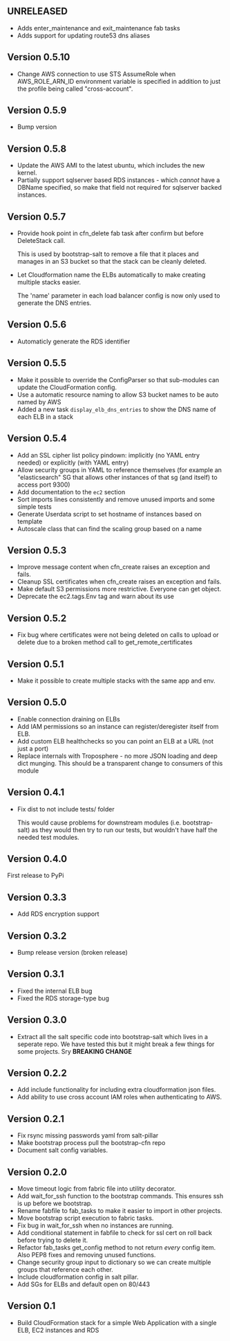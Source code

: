## UNRELEASED

* Adds enter_maintenance and exit_maintenance fab tasks
* Adds support for updating route53 dns aliases

## Version 0.5.10

* Change AWS connection to use STS AssumeRole when AWS_ROLE_ARN_ID
environment variable is specified in addition to just the profile being
called "cross-account".

## Version 0.5.9

* Bump version

## Version 0.5.8

* Update the AWS AMI to the latest ubuntu, which includes the new kernel.
* Partially support sqlserver based RDS instances - which *cannot* have a
  DBName specified, so make that field not required for sqlserver backed
  instances.

## Version 0.5.7

* Provide hook point in cfn_delete fab task after confirm but before
  DeleteStack call.

  This is used by bootstrap-salt to remove a file that it places and manages
  in an S3 bucket so that the stack can be cleanly deleted.

* Let Cloudformation name the ELBs automatically to make creating multiple
  stacks easier.

  The 'name' parameter in each load balancer config is now only used to
  generate the DNS entries.

## Version 0.5.6

* Automaticly generate the RDS identifier

## Version 0.5.5

* Make it possible to override the ConfigParser so that sub-modules can update
  the CloudFormation config.
* Use a automatic resource naming to allow S3 bucket names to be auto named by
  AWS
* Added a new task `display_elb_dns_entries` to show the DNS name of each ELB
  in a stack

## Version 0.5.4

* Add an SSL cipher list policy pindown: implicitly (no YAML entry needed)
  or explicitly (with YAML entry)
* Allow security groups in YAML to reference themselves (for example an
  "elasticsearch" SG that allows other instances of that sg (and itself) to
  access port 9300)
* Add documentation to the `ec2` section
* Sort imports lines consistently and remove unused imports and some simple tests
* Generate Userdata script to set hostname of instances based on template
* Autoscale class that can find the scaling group based on a name

## Version 0.5.3

* Improve message content when cfn_create raises an exception and fails.
* Cleanup SSL certificates when cfn_create raises an exception and fails.
* Make default S3 permissions more restrictive. Everyone can get object.
* Deprecate the ec2.tags.Env tag and warn about its use

## Version 0.5.2

* Fix bug where certificates were not being deleted on calls to upload or
  delete due to a broken method call to get_remote_certificates

## Version 0.5.1

* Make it possible to create multiple stacks with the same app and env.

## Version 0.5.0

* Enable connection draining on ELBs
* Add IAM permissions so an instance can register/deregister itself from ELB.
* Add custom ELB healthchecks so you can point an ELB at a URL (not just a port)
* Replace internals with Troposphere - no more JSON loading and deep dict
  munging. This should be a transparent change to consumers of this module

## Version 0.4.1

* Fix dist to not include tests/ folder

  This would cause problems for downstream modules (i.e. bootstrap-salt) as
  they would then try to run our tests, but wouldn't have half the needed test
  modules.

## Version 0.4.0

First release to PyPi

## Version 0.3.3

* Add RDS encryption support

## Version 0.3.2

* Bump release version (broken release)

## Version 0.3.1

* Fixed the internal ELB bug
* Fixed the RDS storage-type bug

## Version 0.3.0

* Extract all the salt specific code into bootstrap-salt which lives in a
  seperate repo. We have tested this but it might break a few things for some
  projects. Sry **BREAKING CHANGE**

## Version 0.2.2

* Add include functionality for including extra cloudformation json files.
* Add ability to use cross account IAM roles when authenticating to AWS.

## Version 0.2.1

* Fix rsync missing passwords yaml from salt-pillar
* Make bootstrap process pull the bootstrap-cfn repo
* Document salt config variables.

## Version 0.2.0

 * Move timeout logic from fabric file into utility decorator.
 * Add wait_for_ssh function to the bootstrap commands. This ensures ssh is up before we bootstrap.
 * Rename fabfile to fab_tasks to make it easier to import in other projects.
 * Move bootstrap script execution to fabric tasks.
 * Fix bug in wait_for_ssh when no instances are running.
 * Add conditional statement in fabfile to check for ssl cert on roll back before trying to delete it.
 * Refactor fab_tasks get_config method to not return *every* config item. Also PEP8 fixes and removing unused functions.
 * Change security group input to dictionary so we can create multiple groups that reference each other.
 * Include cloudformation config in salt pillar.
 * Add SGs for ELBs and default open on 80/443

## Version 0.1

 * Build CloudFormation stack for a simple Web Application with a single ELB, EC2 instances and RDS

